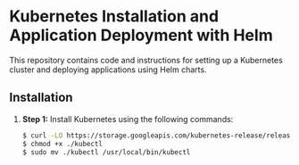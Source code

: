 # Kubernetes Installation and Application Deployment with Helm

This repository contains code and instructions for setting up a Kubernetes cluster and deploying applications using Helm charts.

## Installation

1. **Step 1:** Install Kubernetes using the following commands:

   ```bash
   $ curl -LO https://storage.googleapis.com/kubernetes-release/release/$(curl -s https://storage.googleapis.com/kubernetes-release/release/stable.txt)/bin/linux/amd64/kubectl
   $ chmod +x ./kubectl
   $ sudo mv ./kubectl /usr/local/bin/kubectl
